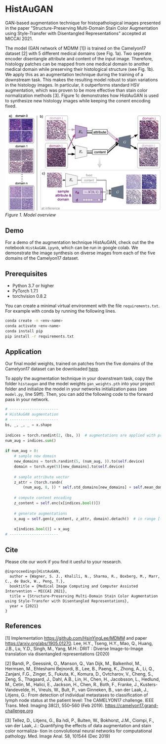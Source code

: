 # HistAuGAN

GAN-based augmentation technique for histopathological images presented in the paper "Structure-Preserving Multi-Domain Stain Color Augmentation using Style-Transfer with Disentangled Representations" accepted at MICCAI 2021.

The model (GAN network of MDMM [1]) is trained on the Camelyon17 dataset [2] with 5 different medical domains (see Fig. 1a). Two seperate encoder disentangle attribute and content of the input image. Therefore, histology patches can be mapped from one medical domain to another medical domain while preserving their histological structure (see Fig. 1b). We apply this as an augmentation technique during the training of a downstream task. This makes the resulting model robust to stain variations in the histology images. In particular, it outperforms standard HSV augmentation, which was proven to be more effective than stain color normalization methods [3]. Figure 1c demonstrates how HistAuGAN is used to synthesize new histology images while keeping the conent encoding fixed. 

![image](images/model_overview.png)
*Figure 1. Model overview* 

## Demo

For a demo of the augmentation technique HistAuGAN, check out the the notebook `HistAuGAN.ipynb`, which can be run in google colab. We demonstrate the image synthesis on diverse images from each of the five domains of the Camelyon17 dataset.

## Prerequisites
* Python 3.7 or higher
* PyTorch 1.7.1
* torchvision 0.8.2

You can create a minimal virtual environment with the file `requirements.txt`. For example with conda by running the following lines.
``` bash
conda create -n <env-name>
conda activate <env-name>
conda install pip
pip install -r requirements.txt
```

## Application

Our final model weights, trained on patches from the five domains of the Camelyon17 dataset can be downloaded [here](https://drive.google.com/file/d/1uObebkPgx_q6cZznGaUps-RfoSrUhNnD/view?usp=sharing).

To apply the augmentation technique in your downstream task, copy the folder `histaugan` and the model weights `gan_weights.pth` into your project folder and initialize the model in your networks initialization pass (see `model.py`, line 59ff). Then, you can add the following code to the forward pass in your network. 
``` python
# ----------------------
# HistAuGAN augmentation
# ----------------------
bs, _, _, _ = x.shape

indices = torch.randint(2, (bs, ))  # augmentations are applied with probability 0.5
num_aug = indices.sum()

if num_aug > 0:
    # sample new domain
    new_domains = torch.randint(5, (num_aug, )).to(self.device)
    domain = torch.eye(5)[new_domains].to(self.device)

    # sample attribute vector
    z_attr = (torch.randn(
        (num_aug, 8, )) * self.std_domains[new_domains] + self.mean_domains[new_domains]).to(self.device)

    # compute content encoding
    z_content = self.enc(x[indices.bool()])

    # generate augmentations
    x_aug = self.gen(z_content, z_attr, domain).detach()  # in range [-1, 1]

    x[indices.bool()] = x_aug
# ----------------------
```


## Cite

Please cite our work if you find it uesful to your research.

```
@inproceedings{HistAuGAN,
  author = {Wagner, S. J., Khalili, N., Sharma, R., Boxberg, M., Marr, C., de Back, W., Peng, T.},
  booktitle = {Medical Image Computing and Computer Assisted Intervention – MICCAI 2021},
  title = {Structure-Preserving Multi-Domain Stain Color Augmentation using Style-Transfer with Disentangled Representations},
  year = {2021}
}
```

## References

[1] Implementation https://github.com/HsinYingLee/MDMM and paper https://arxiv.org/abs/1905.01270. 
Lee, H.Y., Tseng, H.Y., Mao, Q., Huang, J.B., Lu, Y.D., Singh, M., Yang, M.H.: DRIT : Diverse Image-to-Image translation via disentangled representations (2020)

[2] Bandi, P., Geessink, O., Manson, Q., Van Dijk, M., Balkenhol, M., Hermsen, M., Ehteshami Bejnordi, B., Lee, B., Paeng, K., Zhong, A., Li, Q., Zanjani, F.G., Zinger, S., Fukuta, K., Komura, D., Ovtcharov, V., Cheng, S., Zeng, S., Thagaard, J., Dahl, A.B., Lin, H., Chen, H., Jacobsson, L., Hedlund, M., Cetin, M., Halici, E., Jackson, H., Chen, R., Both, F., Franke, J., Kusters-Vandevelde, H., Vreuls, W., Bult, P., van Ginneken, B., van der Laak, J., Litjens, G.: From detection of individual metastases to classification of lymph node status at the patient level: The CAMELYON17 challenge. IEEE Trans. Med. Imaging 38(2), 550–560 (Feb 2019). https://camelyon17.grand-challenge.org 

[3] Tellez, D., Litjens, G., Ba ́ndi, P., Bulten, W., Bokhorst, J.M., Ciompi, F., van der Laak, J.: Quantifying the effects of data augmentation and stain color normaliza- tion in convolutional neural networks for computational pathology. Med. Image Anal. 58, 101544 (Dec 2019)